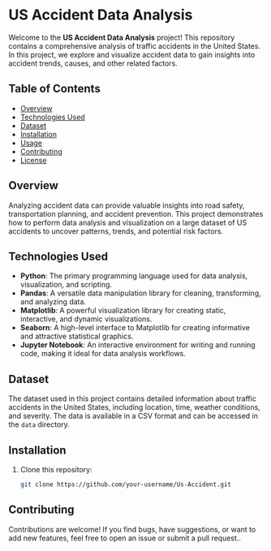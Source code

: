 


# US Accident Data Analysis

Welcome to the **US Accident Data Analysis** project! This repository contains a comprehensive analysis of traffic accidents in the United States. In this project, we explore and visualize accident data to gain insights into accident trends, causes, and other related factors.

## Table of Contents

- [Overview](#overview)
- [Technologies Used](#technologies-used)
- [Dataset](#dataset)
- [Installation](#installation)
- [Usage](#usage)
- [Contributing](#contributing)
- [License](#license)

## Overview

Analyzing accident data can provide valuable insights into road safety, transportation planning, and accident prevention. This project demonstrates how to perform data analysis and visualization on a large dataset of US accidents to uncover patterns, trends, and potential risk factors.

## Technologies Used

- **Python**: The primary programming language used for data analysis, visualization, and scripting.
- **Pandas**: A versatile data manipulation library for cleaning, transforming, and analyzing data.
- **Matplotlib**: A powerful visualization library for creating static, interactive, and dynamic visualizations.
- **Seaborn**: A high-level interface to Matplotlib for creating informative and attractive statistical graphics.
- **Jupyter Notebook**: An interactive environment for writing and running code, making it ideal for data analysis workflows.

## Dataset

The dataset used in this project contains detailed information about traffic accidents in the United States, including location, time, weather conditions, and severity. The data is available in a CSV format and can be accessed in the `data` directory.

## Installation

1. Clone this repository:

   ```bash
   git clone https://github.com/your-username/Us-Accident.git

## Contributing

Contributions are welcome! If you find bugs, have suggestions, or want to add new features, feel free to open an issue or submit a pull request..

